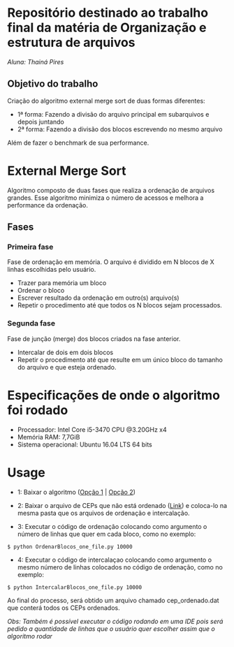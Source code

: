 # Repositório destinado ao trabalho final da matéria de Organização e estrutura de arquivos

*Aluna: Thainá Pires*

## Objetivo do trabalho

Criação do algoritmo external merge sort de duas formas diferentes:

- 1ª forma: Fazendo a divisão do arquivo principal em subarquivos e depois juntando
- 2ª forma: Fazendo a divisão dos blocos escrevendo no mesmo arquivo

Além de fazer o benchmark de sua performance.

# External Merge Sort

Algoritmo composto de duas fases que realiza a ordenação de arquivos grandes. Esse algoritmo minimiza o número de acessos e melhora a performance da ordenação.

## Fases

### Primeira fase
Fase de ordenação em memória. O arquivo é dividido em N blocos de X linhas escolhidas pelo usuário.
- Trazer para memória um bloco
- Ordenar o bloco 
- Escrever resultado da ordenação em outro(s) arquivo(s)
- Repetir o procedimento até que todos os N blocos sejam processados.

### Segunda fase
Fase de junção (merge) dos blocos criados na fase anterior.
- Intercalar de dois em dois blocos
- Repetir o procedimento até que resulte em um único bloco do tamanho do arquivo e que esteja ordenado.

# Especificações de onde o algoritmo foi rodado
- Processador: Intel Core i5-3470 CPU @3.20GHz x4
- Memória RAM: 7,7GiB
- Sistema operacional: Ubuntu 16.04 LTS 64 bits

# Usage

- 1: Baixar o algoritmo ([Opção 1](https://github.com/thainaspires/External-Merge-Sort/tree/master/ExternalMergeSort_OneFile) | [Opção 2](https://github.com/thainaspires/External-Merge-Sort/tree/master/ExternalMergeSort_Subfiles))

- 2: Baixar o arquivo de CEPs que não está ordenado ([Link](https://drive.google.com/file/d/1hoTpOwcF3lWd-Pcsf6Nf2TXnjCgRyt9I/view?usp=sharing)) e coloca-lo na mesma pasta que os arquivos de ordenação e intercalação.

- 3: Executar o código de ordenação colocando como argumento o número de linhas que quer em cada bloco, como no exemplo:
```
$ python OrdenarBlocos_one_file.py 10000
```
- 4: Executar o código de intercalaçao colocando como argumento o mesmo número de linhas colocados no código de ordenação, como no exemplo:
```
$ python IntercalarBlocos_one_file.py 10000
```
Ao final do processo, será obtido um arquivo chamado cep_ordenado.dat que conterá todos os CEPs ordenados.

*Obs: Também é possível executar o código rodando em uma IDE pois será pedido a quantidade de linhas que o usuário quer escolher assim que o algoritmo rodar*




